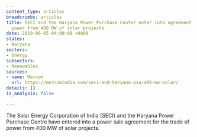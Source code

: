 ```yaml
---
content_type: articles
breadcrumbs: articles
title: SECI and the Haryana Power Purchase Center enter into agreement for trade of
  power from 400 MW of solar projects
date: 2019-06-05 04:00:00 +0000
states:
- Haryana
sectors:
- Energy
subsectors:
- Renewables
sources:
- name: Mercom
  url: https://mercomindia.com/seci-and-haryana-psa-400-mw-solar/
details: []
is_analysis: false

---
```

The Solar Energy Corporation of India (SECI) and the Haryana Power Purchase Centre have entered into a power sale agreement for the trade of power from 400 MW of solar projects.